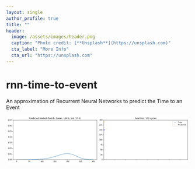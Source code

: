 ```yaml
---
layout: single
author_profile: true
title: ""
header:
  image: /assets/images/header.png
  caption: "Photo credit: [**Unsplash**](https://unsplash.com)"
  cta_label: "More Info"
  cta_url: "https://unsplash.com"
---
```


# rnn-time-to-event
An approximation of Recurrent Neural Networks to predict the Time to an Event

![useful image](/assets/images/gif1.gif)
